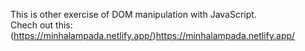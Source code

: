 This is other exercise of DOM manipulation with JavaScript. <br>
Chech out this: (https://minhalampada.netlify.app/)https://minhalampada.netlify.app/
